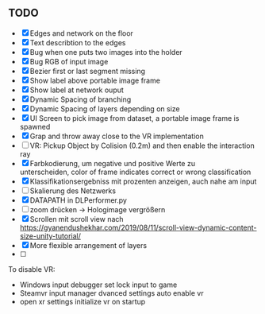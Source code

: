 ## TODO

- [x] Edges and network on the floor
- [x] Text describtion to the edges
- [x] Bug when one puts two images into the holder
- [x] Bug RGB of input image
- [x] Bezier first or last segment missing
- [x] Show label above portable image frame
- [x] Show label at network ouput
- [x] Dynamic Spacing of branching
- [x] Dynamic Spacing of layers depending on size
- [x] UI Screen to pick image from dataset, a portable image frame is spawned
- [x] Grap and throw away close to the VR implementation
- [ ] VR: Pickup Object by Colision (0.2m) and then enable the interaction ray
- [x] Farbkodierung, um negative und positive Werte zu unterscheiden, color of frame indicates correct or wrong classification
- [x] Klassifikationsergebniss mit prozenten anzeigen, auch nahe am input
- [ ] Skalierung des Netzwerks
- [x] DATAPATH in DLPerformer.py
- [ ] zoom drücken -> Hologimage vergrößern
- [x] Scrollen mit scroll view nach https://gyanendushekhar.com/2019/08/11/scroll-view-dynamic-content-size-unity-tutorial/
- [x] More flexible arrangement of layers
- [ ] 

To disable VR:

- Windows input debugger set lock input to game
- Steamvr input manager dvanced settings auto enable vr
- open xr settings initialize vr on startup